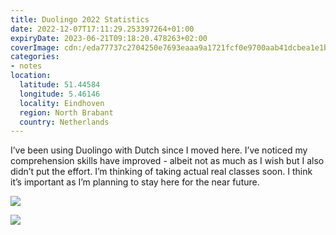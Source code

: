 ```yaml
---
title: Duolingo 2022 Statistics
date: 2022-12-07T17:11:29.253397264+01:00
expiryDate: 2023-06-21T09:18:20.478263+02:00
coverImage: cdn:/eda77737c2704250e7693eaaa9a1721fcf0e9700aab41dcbea1e1b2625a9db65
categories:
- notes
location:
  latitude: 51.44584
  longitude: 5.46146
  locality: Eindhoven
  region: North Brabant
  country: Netherlands
---
```


I’ve been using Duolingo with Dutch since I moved here. I’ve noticed my comprehension skills have improved - albeit not as much as I wish but I also didn’t put the effort. I’m thinking of taking actual real classes soon. I think it’s important as I’m planning to stay here for the near future.

<div class="fw fg">

![](cdn:/eda77737c2704250e7693eaaa9a1721fcf0e9700aab41dcbea1e1b2625a9db65)

![](cdn:/e9f95f9b14b2eaee06a488b6680db9976f1a732eff43017ade976ca5073c5d88)

</div>

